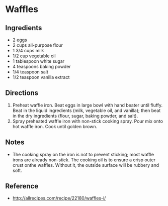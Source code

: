 # Waffles

## Ingredients
* 2 eggs 
* 2 cups all-purpose flour
* 1 3/4 cups milk 
* 1/2 cup vegetable oil 
* 1 tablespoon white sugar
* 4 teaspoons baking powder
* 1/4 teaspoon salt
* 1/2 teaspoon vanilla extract

## Directions
1. Preheat waffle iron.
Beat eggs in large bowl with hand beater until fluffy. 
Beat in the liquid ingredients (milk, vegetable oil, and vanilla); then beat in the dry ingredients (flour, sugar, baking powder, and salt).
2. Spray preheated waffle iron with non-stick cooking spray. Pour mix onto hot waffle iron. Cook until golden brown.

## Notes
* The cooking spray on the iron is not to prevent sticking; most waffle irons are already non-stick. The cooking oil is to ensure a crisp outer crust onthe waffles. Without it, the outside surface will be rubbery and soft.

## Reference
* http://allrecipes.com/recipe/22180/waffles-i/
